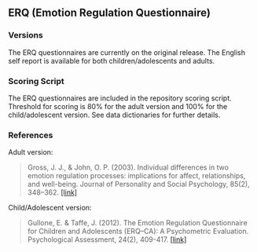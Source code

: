 ## ERQ (Emotion Regulation Questionnaire)

### Versions
The ERQ questionnaires are currently on the original release. The English self report is available for both children/adolescents and adults.


### Scoring Script
The ERQ questionnaires are included in the repository scoring script. Threshold for scoring is 80% for the adult version and 100% for the child/adolescent version. See data dictionaries for further details.


### References
Adult version:
> Gross, J. J., & John, O. P. (2003). Individual differences in two emotion regulation processes: implications for affect, relationships, and well-being. Journal of Personality and Social Psychology, 85(2), 348–362. [[link]](https://pubmed.ncbi.nlm.nih.gov/12916575/)

Child/Adolescent version:
> Gullone, E. & Taffe, J. (2012). The Emotion Regulation Questionnaire for Children and Adolescents (ERQ–CA): A Psychometric Evaluation. Psychological Assessment, 24(2), 409-417. [[link]](https://pubmed.ncbi.nlm.nih.gov/12916575/)